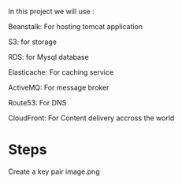 In this project we will use : 

Beanstalk: For hosting tomcat application

S3: for storage

RDS: for Mysql database

Elasticache: For caching service

ActiveMQ: For message broker

Route53: For DNS

CloudFront: For Content delivery accross the world

# Steps

Create a key pair
image.png

